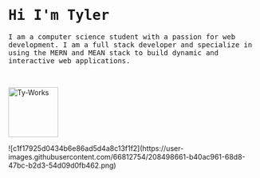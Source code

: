 <h1 style="text-align: start;">
    <samp> Hi I'm Tyler </samp>
</h1>
<p style="text-align: start;">
    <samp>
        I am a computer science student with a passion for web development. I am a full stack developer and specialize in using the MERN and MEAN stack to build dynamic and interactive web applications.
    </samp>
 </p>
&nbsp;
<p align="start">
    <a href="https://vader-7.github.io/Ty-Works/" target="_blank">
        <img src="https://user-images.githubusercontent.com/66812754/208494371-d3ab6b5b-2bef-492a-b7a8-0841bb2d168d.png" alt="Ty-Works" width="100px" height="100px">
    </a>
</p>![c1f17925d0434b6e86ad5d4a8c13f1f2](https://user-images.githubusercontent.com/66812754/208498661-b40ac961-68d8-47bc-b2d3-54d09d0fb462.png)

<!---
Vader-7/Vader-7 is a ✨ special ✨ repository because its `README.md` (this file) appears on your GitHub profile.
You can click the Preview link to take a look at your changes.
--->
